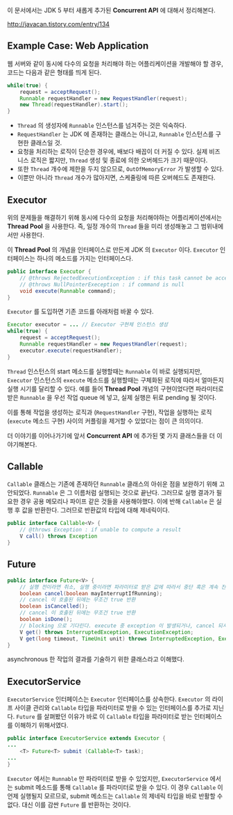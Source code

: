 이 문서에서는 JDK 5 부터 새롭게 추가된 **Concurrent API** 에 대해서 정리해본다.

http://javacan.tistory.com/entry/134

## Example Case: Web Application
웹 서버와 같이 동시에 다수의 요청을 처리해야 하는 어플리케이션을 개발해야 할 경우, 코드는 다음과 같은 형태를 띄게 된다.
```java
while(true) {
	request = acceptRequest();
	Runnable requestHandler = new RequestHandler(request);
	new Thread(requestHandler).start();
}
```
* `Thread` 의 생성자에 `Runnable` 인스턴스를 넘겨주는 것은 익숙하다.
* `RequestHandler` 는 JDK 에 존재하는 클래스는 아니고, `Runnable` 인스턴스를 구현한 클래스일 것.
* 요청을 처리하는 로직이 단순한 경우에, 배보다 배꼽이 더 커질 수 있다. 실제 비즈니스 로직은 짧지만, `Thread` 생성 및 종료에 의한 오버헤드가 크기 때문이다.
* 또한 `Thread` 개수에 제한을 두지 않으므로, `OutOfMemoryError` 가 발생할 수 있다.
* 이뿐만 아니라 `Thread` 개수가 많아지면, 스케줄링에 따른 오버헤드도 존재한다.

## Executor
위의 문제들을 해결하기 위해 동시에 다수의 요청을 처리해야하는 어플리케이션에서는 **Thread Pool** 을 사용한다. 즉, 일정 개수의 `Thread` 들을 미리 생성해놓고 그 범위내에서만 사용한다.

이 **Thread Pool** 의 개념을 인터페이스로 만든게 JDK 의 `Executor` 이다. `Executor` 인터페이스는 하나의 메소드를 가지는 인터페이스다.
```java
public interface Executor {
	// @throws RejectedExecutionException : if this task cannot be accepted for execution
	// @throws NullPointerExeception : if command is null
	void execute(Runnable command);
}
```
`Executor` 를 도입하면 기존 코드를 아래처럼 바꿀 수 있다.
```java
Executor executor = ... // Executor 구현체 인스턴스 생성
while(true) {
	request = acceptRequest();
	Runnable requestHandler = new RequestHandler(request);
	executor.execute(requestHandler);
}
```
`Thread` 인스턴스의 start 메소드를 실행할때는 `Runnable` 이 바로 실행되지만, `Executor` 인스턴스의 `execute` 메소드를 실행할때는 구체화된 로직에 따라서 얼마든지 실행 시기를 달리할 수 있다. 예를 들어 **Thread Pool** 개념의 구현이었다면 파라미터로 받은 `Runnable` 을 우선 작업 queue 에 넣고, 실제 실행은 뒤로 pending 될 것이다.
 
이를 통해 작업을 생성하는 로직과 (`RequestHandler` 구현), 작업을 실행하는 로직 (`execute` 메소드 구현) 사이의 커플링을 제거할 수 있었다는 점이 큰 의의이다.

더 이야기를 이어나가기에 앞서 **Concurrent API** 에 추가된 몇 가지 클래스들을 더 이야기해본다. 
## Callable
`Callable` 클래스는 기존에 존재하던 `Runnable` 클래스의 아쉬운 점을 보완하기 위해 고안되었다. `Runnable` 은 그 이름처럼 실행되는 것으로 끝난다. 그러므로 실행 결과가 필요한 경우 공용 메모리나 파이프 같은 것들을 사용해야했다. 이에 반해 `Callable` 은 실행 후 값을 반환한다. 그러므로 반환값의 타입에 대해 제네릭이다.
```java
public interface Callable<V> {
	// @throws Exception : if unable to compute a result
	V call() throws Exception
}
```
## Future
```java
public interface Future<V> {
	// 실행 전이라면 취소, 실행 중이라면 파라미터로 받은 값에 따라서 중단 혹은 계속 진행
	boolean cancel(boolean mayInterruptIfRunning);
	// cancel 이 호출된 뒤에는 무조건 true 반환
	boolean isCancelled();
	// cancel 이 호출된 뒤에는 무조건 true 반환
	boolean isDone();
	// blocking 으로 기다린다. execute 중 exception 이 발생되거나, cancel 되서 exception 발생 가능
	V get() throws InterruptedException, ExecutionException;
	V get(long timeout, TimeUnit unit) throws InterruptedException, ExecutionException, TimeoutException);
}
```
asynchronous 한 작업의 결과를 기술하기 위한 클래스라고 이해했다. 
## ExecutorService
`ExecutorService` 인터페이스는 `Executor` 인터페이스를 상속한다. `Executor` 의 라이프 사이클 관리와 `Callable` 타입을 파라미터로 받을 수 있는 인터페이스를 추가로 지닌다. `Future` 를 살펴봤던 이유가 바로 이 `Callable` 타입을 파라미터로 받는 인터페이스를 이해하기 위해서였다.
```java
public interface ExecutorService extends Executor {
...
	<T> Future<T> submit (Callable<T> task);
...
}
```
`Executor` 에서는 `Runnable` 만 파라미터로 받을 수 있었지만, `ExecutorService` 에서는 submit 메소드를 통해 `Callable` 를 파라미터로 받을 수 있다. 이 경우 `Callable` 이 언제 실행될지 모르므로, submit 메소드는 `Callable` 의 제네릭 타입을 바로 반활할 수 없다. 대신 이를 감싼 `Future` 를 반환하는 것이다.
